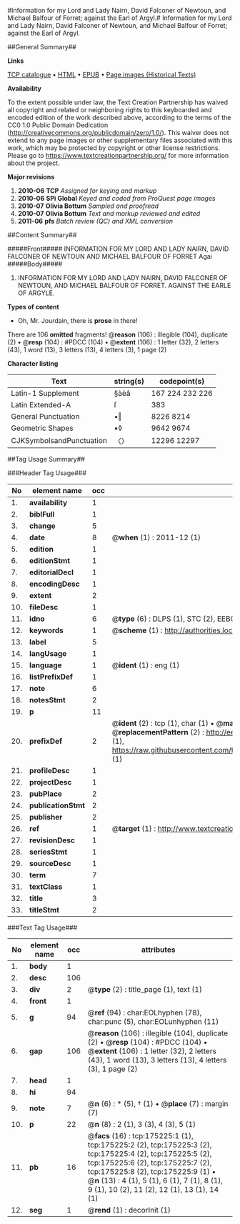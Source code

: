 #Information for my Lord and Lady Nairn, David Falconer of Newtoun, and Michael Balfour of Forret; against the Earl of Argyl.#
Information for my Lord and Lady Nairn, David Falconer of Newtoun, and Michael Balfour of Forret; against the Earl of Argyl.

##General Summary##

**Links**

[TCP catalogue](http://www.ota.ox.ac.uk/tcp/)  • 
[HTML](http://tei.it.ox.ac.uk/tcp/Texts-HTML/free/B03/B03411.html)  • 
[EPUB](http://tei.it.ox.ac.uk/tcp/Texts-EPUB/free/B03/B03411.epub) • 
[Page images (Historical Texts)](https://historicaltexts.jisc.ac.uk/eebo-51617669e)

**Availability**

To the extent possible under law, the Text Creation Partnership has waived all copyright and related or neighboring rights to this keyboarded and encoded edition of the work described above, according to the terms of the CC0 1.0 Public Domain Dedication (http://creativecommons.org/publicdomain/zero/1.0/). This waiver does not extend to any page images or other supplementary files associated with this work, which may be protected by copyright or other license restrictions. Please go to https://www.textcreationpartnership.org/ for more information about the project.

**Major revisions**

1. __2010-06__ __TCP__ *Assigned for keying and markup*
1. __2010-06__ __SPi Global__ *Keyed and coded from ProQuest page images*
1. __2010-07__ __Olivia Bottum__ *Sampled and proofread*
1. __2010-07__ __Olivia Bottum__ *Text and markup reviewed and edited*
1. __2011-06__ __pfs__ *Batch review (QC) and XML conversion*

##Content Summary##

#####Front#####
INFORMATION FOR MY LORD AND LADY NAIRN, DAVID FALCONER OF NEWTOUN AND MICHAEL BALFOUR OF FORRET Agai
#####Body#####

1. INFORMATION FOR MY LORD AND LADY NAIRN, DAVID FALCONER OF NEWTOUN, AND MICHAEL BALFOUR OF FORRET. AGAINST THE EARLE OF ARGYLE.

**Types of content**

  * Oh, Mr. Jourdain, there is **prose** in there!

There are 106 **omitted** fragments! 
 @__reason__ (106) : illegible (104), duplicate (2)  •  @__resp__ (104) : #PDCC (104)  •  @__extent__ (106) : 1 letter (32), 2 letters (43), 1 word (13), 3 letters (13), 4 letters (3), 1 page (2)

**Character listing**


|Text|string(s)|codepoint(s)|
|---|---|---|
|Latin-1 Supplement|§àèâ|167 224 232 226|
|Latin Extended-A|ſ|383|
|General Punctuation|•‖|8226 8214|
|Geometric Shapes|▪◊|9642 9674|
|CJKSymbolsandPunctuation|〈〉|12296 12297|

##Tag Usage Summary##

###Header Tag Usage###

|No|element name|occ|attributes|
|---|---|---|---|
|1.|__availability__|1||
|2.|__biblFull__|1||
|3.|__change__|5||
|4.|__date__|8| @__when__ (1) : 2011-12 (1)|
|5.|__edition__|1||
|6.|__editionStmt__|1||
|7.|__editorialDecl__|1||
|8.|__encodingDesc__|1||
|9.|__extent__|2||
|10.|__fileDesc__|1||
|11.|__idno__|6| @__type__ (6) : DLPS (1), STC (2), EEBO-CITATION (1), OCLC (1), VID (1)|
|12.|__keywords__|1| @__scheme__ (1) : http://authorities.loc.gov/ (1)|
|13.|__label__|5||
|14.|__langUsage__|1||
|15.|__language__|1| @__ident__ (1) : eng (1)|
|16.|__listPrefixDef__|1||
|17.|__note__|6||
|18.|__notesStmt__|2||
|19.|__p__|11||
|20.|__prefixDef__|2| @__ident__ (2) : tcp (1), char (1)  •  @__matchPattern__ (2) : ([0-9\-]+):([0-9IVX]+) (1), (.+) (1)  •  @__replacementPattern__ (2) : http://eebo.chadwyck.com/downloadtiff?vid=$1&page=$2 (1), https://raw.githubusercontent.com/textcreationpartnership/Texts/master/tcpchars.xml#$1 (1)|
|21.|__profileDesc__|1||
|22.|__projectDesc__|1||
|23.|__pubPlace__|2||
|24.|__publicationStmt__|2||
|25.|__publisher__|2||
|26.|__ref__|1| @__target__ (1) : http://www.textcreationpartnership.org/docs/. (1)|
|27.|__revisionDesc__|1||
|28.|__seriesStmt__|1||
|29.|__sourceDesc__|1||
|30.|__term__|7||
|31.|__textClass__|1||
|32.|__title__|3||
|33.|__titleStmt__|2||


###Text Tag Usage###

|No|element name|occ|attributes|
|---|---|---|---|
|1.|__body__|1||
|2.|__desc__|106||
|3.|__div__|2| @__type__ (2) : title_page (1), text (1)|
|4.|__front__|1||
|5.|__g__|94| @__ref__ (94) : char:EOLhyphen (78), char:punc (5), char:EOLunhyphen (11)|
|6.|__gap__|106| @__reason__ (106) : illegible (104), duplicate (2)  •  @__resp__ (104) : #PDCC (104)  •  @__extent__ (106) : 1 letter (32), 2 letters (43), 1 word (13), 3 letters (13), 4 letters (3), 1 page (2)|
|7.|__head__|1||
|8.|__hi__|94||
|9.|__note__|7| @__n__ (6) : * (5), † (1)  •  @__place__ (7) : margin (7)|
|10.|__p__|22| @__n__ (8) : 2 (1), 3 (3), 4 (3), 5 (1)|
|11.|__pb__|16| @__facs__ (16) : tcp:175225:1 (1), tcp:175225:2 (2), tcp:175225:3 (2), tcp:175225:4 (2), tcp:175225:5 (2), tcp:175225:6 (2), tcp:175225:7 (2), tcp:175225:8 (2), tcp:175225:9 (1)  •  @__n__ (13) : 4 (1), 5 (1), 6 (1), 7 (1), 8 (1), 9 (1), 10 (2), 11 (2), 12 (1), 13 (1), 14 (1)|
|12.|__seg__|1| @__rend__ (1) : decorInit (1)|
